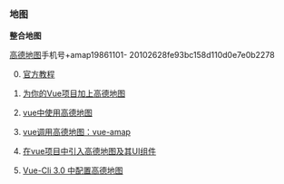 ### 地图

**整合地图**

[高德地图](https://lbs.amap.com/)手机号+amap19861101- 20102628fe93bc158d110d0e7e0b2278     

0. [官方教程](https://lbs.amap.com/api/javascript-api/guide/abc/prepare)  

1. [为你的Vue项目加上高德地图](https://zhuanlan.zhihu.com/p/102882843?utm_source=wechat_session)   

2. [vue中使用高德地图](https://www.jianshu.com/p/4f7a4708428c)     

3. [vue调用高德地图：vue-amap](https://www.jianshu.com/p/4b28db4100de)   

4. [在vue项目中引入高德地图及其UI组件](https://blog.csdn.net/shuaizi96/article/details/73611254?utm_medium=distribute.pc_relevant.none-task-blog-BlogCommendFromMachineLearnPai2-2.channel_param&depth_1-utm_source=distribute.pc_relevant.none-task-blog-BlogCommendFromMachineLearnPai2-2.channel_param)   

5. [Vue-Cli 3.0 中配置高德地图](https://www.cnblogs.com/similar/p/11050455.html)

